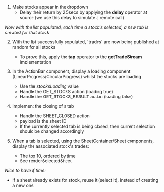 1.  Make stocks appear in the dropdown
    *  Delay their return by 2.5secs by applying the **delay** operator at source (we use this delay to simulate a remote call)

*Now with the list populated, each time a stock's selected, a new tab is created for that stock*

2.  With the list successfully populated, 'trades' are now being published at random for all stocks
    *  To prove this, apply the **tap** operator to the **getTradeStream** implementation

3.  In the ActionBar component, display a loading component (LinearProgress/CircularProgress) whilst the stocks are loading
    *   Use the *stocksLoading* value
    *   Handle the GET_STOCKS action (loading true)
    *   Handle the GET_STOCKS_RESULT action (loading false)    
    
4.  Implement the closing of a tab
    *   Handle the SHEET_CLOSED action
    *   payload is the sheet ID
    *   If the currently selected tab is being closed, then current selection should be changed accordingly

5.  When a tab is selected, using the SheetContainer/Sheet components, display the associated stock's trades:    
    *   The top 10, ordered by time 
    *   See renderSelectedSheet         

*Nice to have if time:*
*  If a sheet already exists for stock, reuse it (select it), instead of creating a new one.